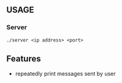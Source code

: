 ## USAGE

### Server

```./server <ip address> <port>```

## Features

- repeatedly print messages sent by user
